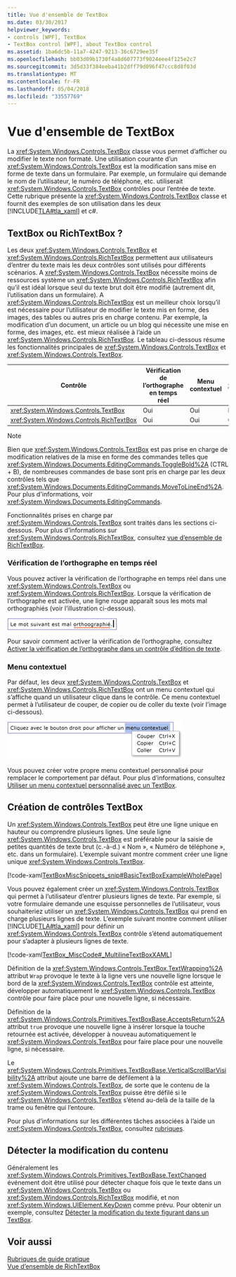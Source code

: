 ```yaml
---
title: Vue d'ensemble de TextBox
ms.date: 03/30/2017
helpviewer_keywords:
- controls [WPF], TextBox
- TextBox control [WPF], about TextBox control
ms.assetid: 1ba6dc5b-11a7-4247-9213-36c6729ee35f
ms.openlocfilehash: bb03d09b1730f4a8d607773f9024eee4f125e2c7
ms.sourcegitcommit: 3d5d33f384eeba41b2dff79d096f47ccc8d8f03d
ms.translationtype: MT
ms.contentlocale: fr-FR
ms.lasthandoff: 05/04/2018
ms.locfileid: "33557769"
---
```

# <a name="textbox-overview"></a>Vue d'ensemble de TextBox
La <xref:System.Windows.Controls.TextBox> classe vous permet d’afficher ou modifier le texte non formaté. Une utilisation courante d’un <xref:System.Windows.Controls.TextBox> est la modification sans mise en forme de texte dans un formulaire. Par exemple, un formulaire qui demande le nom de l’utilisateur, le numéro de téléphone, etc. utiliserait <xref:System.Windows.Controls.TextBox> contrôles pour l’entrée de texte. Cette rubrique présente la <xref:System.Windows.Controls.TextBox> classe et fournit des exemples de son utilisation dans les deux [!INCLUDE[TLA#tla_xaml](../../../../includes/tlasharptla-xaml-md.md)] et c#.  
  
 
  
<a name="textbox_or_richtextbox"></a>   
## <a name="textbox-or-richtextbox"></a>TextBox ou RichTextBox ?  
 Les deux <xref:System.Windows.Controls.TextBox> et <xref:System.Windows.Controls.RichTextBox> permettent aux utilisateurs d’entrer du texte mais les deux contrôles sont utilisés pour différents scénarios. A <xref:System.Windows.Controls.TextBox> nécessite moins de ressources système un <xref:System.Windows.Controls.RichTextBox> afin qu’il est idéal lorsque seul du texte brut doit être modifié (autrement dit, l’utilisation dans un formulaire). A <xref:System.Windows.Controls.RichTextBox> est un meilleur choix lorsqu’il est nécessaire pour l’utilisateur de modifier le texte mis en forme, des images, des tables ou autres pris en charge contenu. Par exemple, la modification d’un document, un article ou un blog qui nécessite une mise en forme, des images, etc. est mieux réalisée à l’aide un <xref:System.Windows.Controls.RichTextBox>. Le tableau ci-dessous résume les fonctionnalités principales de <xref:System.Windows.Controls.TextBox> et <xref:System.Windows.Controls.TextBox>.  
  
|Contrôle|Vérification de l’orthographe en temps réel|Menu contextuel|Mise en forme des commandes telles que <xref:System.Windows.Documents.EditingCommands.ToggleBold%2A> (CTRL + B)|<xref:System.Windows.Documents.FlowDocument> contenu tels que des images, des paragraphes, des tables, etc.|  
|-------------|------------------------------|------------------|------------------------------------------------------------------------------------------------------------------------------------------------------------------------------------------------------|--------------------------------------------------------------------------------------------------------------------------------------------------------------------------------------------------|  
|<xref:System.Windows.Controls.TextBox>|Oui|Oui|Non|Non.|  
|<xref:System.Windows.Controls.RichTextBox>|Oui|Oui|Oui (voir [Vue d’ensemble de RichTextBox](../../../../docs/framework/wpf/controls/richtextbox-overview.md))|Oui (voir [Vue d’ensemble de RichTextBox](../../../../docs/framework/wpf/controls/richtextbox-overview.md))|  
  
> [!NOTE]
>  Bien que <xref:System.Windows.Controls.TextBox> est pas prise en charge de modification relatives de la mise en forme des commandes telles que <xref:System.Windows.Documents.EditingCommands.ToggleBold%2A> (CTRL + B), de nombreuses commandes de base sont pris en charge par les deux contrôles tels que <xref:System.Windows.Documents.EditingCommands.MoveToLineEnd%2A>. Pour plus d'informations, voir <xref:System.Windows.Documents.EditingCommands>.  
  
 Fonctionnalités prises en charge par <xref:System.Windows.Controls.TextBox> sont traités dans les sections ci-dessous. Pour plus d’informations sur <xref:System.Windows.Controls.RichTextBox>, consultez [vue d’ensemble de RichTextBox](../../../../docs/framework/wpf/controls/richtextbox-overview.md).  
  
### <a name="real-time-spellchecking"></a>Vérification de l’orthographe en temps réel  
 Vous pouvez activer la vérification de l’orthographe en temps réel dans une <xref:System.Windows.Controls.TextBox> ou <xref:System.Windows.Controls.RichTextBox>. Lorsque la vérification de l’orthographe est activée, une ligne rouge apparaît sous les mots mal orthographiés (voir l’illustration ci-dessous).  
  
 ![Contrôle TextBox avec vérification de l’orthographe](../../../../docs/framework/wpf/controls/media/editing-textbox-with-spellchecking.png "Editing_TextBox_with_Spellchecking")  
  
 Pour savoir comment activer la vérification de l’orthographe, consultez [Activer la vérification de l’orthographe dans un contrôle d’édition de texte](../../../../docs/framework/wpf/controls/how-to-enable-spell-checking-in-a-text-editing-control.md).  
  
### <a name="context-menu"></a>Menu contextuel  
 Par défaut, les deux <xref:System.Windows.Controls.TextBox> et <xref:System.Windows.Controls.RichTextBox> ont un menu contextuel qui s’affiche quand un utilisateur clique dans le contrôle. Ce menu contextuel permet à l’utilisateur de couper, de copier ou de coller du texte (voir l’image ci-dessous).  
  
 ![Contrôle TextBox avec un menu contextuel](../../../../docs/framework/wpf/controls/media/editing-textbox-with-context-menu.png "Editing_TextBox_with_Context_Menu")  
  
 Vous pouvez créer votre propre menu contextuel personnalisé pour remplacer le comportement par défaut. Pour plus d’informations, consultez [Utiliser un menu contextuel personnalisé avec un TextBox](../../../../docs/framework/wpf/controls/how-to-use-a-custom-context-menu-with-a-textbox.md).  
  
<a name="creating_textboxes"></a>   
## <a name="creating-textboxes"></a>Création de contrôles TextBox  
 Un <xref:System.Windows.Controls.TextBox> peut être une ligne unique en hauteur ou comprendre plusieurs lignes. Une seule ligne <xref:System.Windows.Controls.TextBox> est préférable pour la saisie de petites quantités de texte brut (c.-à-d.) « Nom », « Numéro de téléphone », etc. dans un formulaire). L’exemple suivant montre comment créer une ligne unique <xref:System.Windows.Controls.TextBox>.  
  
 [!code-xaml[TextBoxMiscSnippets_snip#BasicTextBoxExampleWholePage](../../../../samples/snippets/csharp/VS_Snippets_Wpf/TextBoxMiscSnippets_snip/csharp/basictextboxexample.xaml#basictextboxexamplewholepage)]  
  
 Vous pouvez également créer un <xref:System.Windows.Controls.TextBox> qui permet à l’utilisateur d’entrer plusieurs lignes de texte. Par exemple, si votre formulaire demande une esquisse personnelles de l’utilisateur, vous souhaiteriez utiliser un <xref:System.Windows.Controls.TextBox> qui prend en charge plusieurs lignes de texte. L’exemple suivant montre comment utiliser [!INCLUDE[TLA#tla_xaml](../../../../includes/tlasharptla-xaml-md.md)] pour définir un <xref:System.Windows.Controls.TextBox> contrôle s’étend automatiquement pour s’adapter à plusieurs lignes de texte.  
  
 [!code-xaml[TextBox_MiscCode#_MultilineTextBoxXAML](../../../../samples/snippets/csharp/VS_Snippets_Wpf/TextBox_MiscCode/CSharp/Window1.xaml#_multilinetextboxxaml)]  
  
 Définition de la <xref:System.Windows.Controls.TextBox.TextWrapping%2A> attribut `Wrap` provoque le texte à la ligne vers une nouvelle ligne lorsque le bord de la <xref:System.Windows.Controls.TextBox> contrôle est atteinte, développer automatiquement le <xref:System.Windows.Controls.TextBox> contrôle pour faire place pour une nouvelle ligne, si nécessaire.  
  
 Définition de la <xref:System.Windows.Controls.Primitives.TextBoxBase.AcceptsReturn%2A> attribut `true` provoque une nouvelle ligne à insérer lorsque la touche retournée est activée, développer à nouveau automatiquement le <xref:System.Windows.Controls.TextBox> pour faire place pour une nouvelle ligne, si nécessaire.  
  
 Le <xref:System.Windows.Controls.Primitives.TextBoxBase.VerticalScrollBarVisibility%2A> attribut ajoute une barre de défilement à la <xref:System.Windows.Controls.TextBox>, de sorte que le contenu de la <xref:System.Windows.Controls.TextBox> puisse être défilé si le <xref:System.Windows.Controls.TextBox> s’étend au-delà de la taille de la trame ou fenêtre qui l’entoure.  
  
 Pour plus d’informations sur les différentes tâches associées à l’aide un <xref:System.Windows.Controls.TextBox>, consultez [rubriques](../../../../docs/framework/wpf/controls/textbox-how-to-topics.md).  
  
<a name="editing_commands"></a>   
## <a name="detect-when-content-changes"></a>Détecter la modification du contenu  
 Généralement les <xref:System.Windows.Controls.Primitives.TextBoxBase.TextChanged> événement doit être utilisé pour détecter chaque fois que le texte dans un <xref:System.Windows.Controls.TextBox> ou <xref:System.Windows.Controls.RichTextBox> modifié, et non <xref:System.Windows.UIElement.KeyDown> comme prévu. Pour obtenir un exemple, consultez [Détecter la modification du texte figurant dans un TextBox](../../../../docs/framework/wpf/controls/how-to-detect-when-text-in-a-textbox-has-changed.md).  
  
## <a name="see-also"></a>Voir aussi  
 [Rubriques de guide pratique](../../../../docs/framework/wpf/controls/textbox-how-to-topics.md)  
 [Vue d’ensemble de RichTextBox](../../../../docs/framework/wpf/controls/richtextbox-overview.md)
